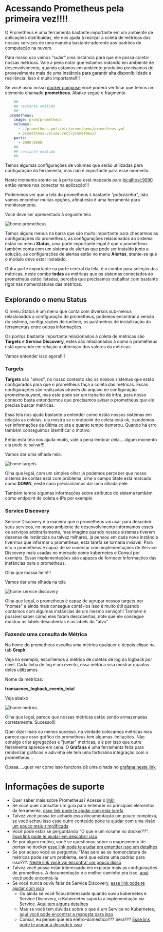 # Acessando Prometheus pela primeira vez!!!!

O Prometheus é uma ferramenta bastante importante em um ambiente de aplicações distribuídas, ele nos
ajuda à realizar a coleta de métricas dos nossos serviços de uma maneira bastante aderente aos 
padrões de computação na nuvem.

Para nosso uso vamos _"subir"_ uma instância para que ele possa coletar nossas métricas. Vale a pena notar
que estamos rodando em ambiente de desenvolvimento, quando estamos em ambiente produtivo precisamos de provavelmente
mais de uma instância para garantir alta disponibilidade e resiliência. Isso é muito importante!!!!

Se você usou nosso [docker compose](../ops/docker-compose.yaml) você poderá verificar
que temos um elemento chamado **prometheus**. Abaixo segue o fragmento

```yaml
    ##
    ## restante omitido
    ##
  prometheus:
    image: prom/prometheus
    volumes:
      - ./prometheus.yml:/etc/prometheus/prometheus.yml
      - prometheus-volume:/etc/prometheus/
    ports:
      - 9090:9090
    ##
    ## restante omitido
    ##
```

Temos algumas configurações de volumes que serão utilizadas para configuração
da ferramenta, mas não é importante para esse momento.

Neste momento atente-se à porta que está mapeada para [localhost:9090](http://localhost:9090/) então vamos nos conectar
na aplicação!!!

Poderemos ver que a tela do prometheus ś bastante _"pobrezinha"_, não vamos encontrar muitas opções, afinal esta é uma ferramenta
para monitoramento.

Você deve ser apresentado à seguinte tela

![home prometheus](../images/prometheus.png "home prometheus")

Temos alguns menus na barra que são muito importante para checarmos as configurações do prometheus, as configurações relacionados ao 
sistema estão no menu **Status**, uma parte importante legal é que o prometheus também conta com um sistema de alertas que pode ser instaldo
junto a solução, as configurações de alertas estão no menu **Alertas**, atente-se que o módulo deve estar instalado.

Outra parte importante na parte central da tela, é o combo para seleção das métricas, neste combo **todas** as métricas que os sistemas conectados
ao prometheus estão listadas, perceba que precisamos trabalhar com bastante rigor nas nomenclaturas das métricas.

## Explorando o menu Status

O menu Status é um menu que conta com diversos sub-menus relacionados a configuração do prometheus, podemos encontrar a versão do sistema, 
configurações de runtime, os parâmetros de inicialização da ferramentas entre outras informações.

Os pontos bastante importante relacionados à coleta de métricas são **Targets** e **Service Discovery**, estes são relacionados à como o prometheus está operando
em relação a obtenção dos valores da métricas. 

Vamos entender isso agora!!!!

### Targets

**Targets** são "alvos", no nosso contexto são os nossos sistemas que estão configurados para que o prometheus faça a coleta das métricas. Essas
configurações são realizadas através do arquivo de configuração _prometheus.yaml_, mas este pode ser um trabalho de infra, para nosso contexto basta
entendermos que precisamos avisar o prometheus que ele precisa buscar métricas.

Essa tela nos ajuda bastante a entender como estão nossos sistemas em relação as coletas, ela mostra se o endpoint de coleta está ok, e podemos
ver informações da última coleta e quanto tempo demorou. Quando há erro também conseguimos identificar o motivo.

Então esta tela nos ajuda muito, vale a pena lembrar dela....algum momento ela pode te salvar!!!

Vamos dar uma olhada nela.

![home targets](../images/prometheus_targets.png "home targets")

Olha que legal, com um simples olhar já podemos perceber que nosso sistema de contas está com problema, olhe o campo State está marcado
como **DOWN**, neste caso precisaríamos dar uma olhada nele.

Também temos algumas informações sobre atributos do sistema também como endpoint de coleta e IPs por exemplo 

### Service Discovery

Service Discovery é a maneira que o prometheus vai usar para descobrir seus serviços, no nosso ambiente de desenvolvimento informamos esses os serviços
arbitrariamente, mas imagine quando nossos sistemas tiverem dezenas de instâncias ou talvez milhares, já pensou em cada nova instância tivermos
que informar o prometheus, esta tarefa se tornaria invíavel. Para isto o prometheus é capaz de se conectar com implementações de Service Discovery
mais usadas no mercado como kubernetes e Consul por exemplo. Essas implementações são capazes de fornecer informações das instâncias para o prometheus.

Olha que massa hein!!!

Vamos dar uma olhada na tela
   
![home service discovery](../images/prometheus_service_discovery.png "home service discovery")

Olha que legal, o prometheus é capaz de agrupar nossos targets por "nomes" e ainda mais consegue contá-los isso é muito útil quando contamos com algumas 
instâncias de um mesmo serviço!!! Também é possível saber como eles foram descobertos, note que ele consegue mostrar as labels descobertas e as
labels do "alvo".

### Fazendo uma consulta de Métrica

Na home do prometheus escolha uma métrica qualquer e depois clique na tab **Graph**. 

Veja no exemplo, escolhemos a métrica de coletas de log do logback por nível. Cada linha de log é um evento, essa métrica visa mostrar quantos deles
utilizamos.

Nome da métricas:

**transacoes_logback_events_total**

Veja abaixo

![home metrics](../images/sample_prometheus.png "metrics sample")

Olha que legal, parece que nossas métricas estão sendo armazenadas corretamente. Sucesso!!!

Quer dizer mais ou menos sucesso, na verdade colocamos métricas mas parece que esse gráfico do prometheus tem algumas limitações.
Não consigo criar agregações e "juntar" métricas, e é por isso que outra ferramenta aparece em cena. O **Grafana** é uma ferramenta feita
para renderizar gráficos e adivinha ele tem uma fortissíma integração com o prometheus...

Opaaa.....quer ver como isso funciona dê uma olhada no [grafana neste link]()
 

# Informações de suporte

* Quer saber mais sobre Prometheus? Acesse o [link!](https://prometheus.io/)
* Se você quer consultar um guia para entender os principais elementos da ferramenta, [esse link pode te ajudar com esta tarefa](https://prometheus.io/docs/prometheus/latest/getting_started/)
* Talvez você possa ter achado essa documentação um pouco complexa, se você achou isso [esse outro conteúdo pode te ajudar
    com uma visão um pouco mais simplificada](prometheus.md)
* Você pode estar se perguntando "O que é um volume no docker??". [Esse link pode te ajudar em descobrir isso](https://docs.docker.com/storage/volumes/)
* Se por algum motivo, você se questionou sobre o mapeamento de portas no docker [esse link pode te ajudar em entender isso em detalhes](https://docs.docker.com/config/containers/container-networking/)
* Se por acaso você se perguntou "Mas pera ae se nomenclatura de métricas pode ser um problema, será que existe uma padrão para isso???. [Neste link você vai encontrar um pouco disso](https://prometheus.io/docs/practices/naming/)
* Talvez você possa estar interessado em explorar mais as configurações do prometheus. A documentação é o melhor caminho pra isso, [aqui você pode encontrá-la](https://prometheus.io/docs/prometheus/latest/configuration/configuration/)
* Se você nunca ouviu falar de Service Discovery, [esse link pode te ajudar com isso](https://www.nginx.com/blog/service-discovery-in-a-microservices-architecture/)
  * Ou ainda se você ficou interessado quando ouviu kubernetes e Service Discovery, o Kubernetes suporta a implementação via Service. [Aqui tem alguns detalhes](https://kubernetes.io/docs/concepts/services-networking/service/#cloud-native-service-discovery)
  * Mas se você tem dúvidas sobre o que é um Service no Kubernetes, [aqui você pode encontrar a resposta para isso](https://kubernetes.io/docs/concepts/services-networking/service/)
  * Consul, eu pensei que era eletro-doméstico??? Será??? [Esse link pode te ajudar a descobrir isso](https://www.consul.io/use-cases/service-discovery-and-health-checking)
    
